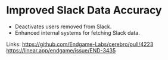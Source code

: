 # Improved Slack Data Accuracy

- Deactivates users removed from Slack.
- Enhanced internal systems for fetching Slack data.

Links:
https://github.com/Endgame-Labs/cerebro/pull/4223
https://linear.app/endgame/issue/END-3435
